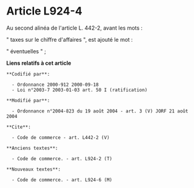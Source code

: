 # Article L924-4

Au second alinéa de l'article L. 442-2, avant les mots : 

" taxes sur le chiffre d'affaires ", est ajouté le mot : 

" éventuelles " ;

**Liens relatifs à cet article**

	**Codifié par**:

	  - Ordonnance 2000-912 2000-09-18
	  - Loi n°2003-7 2003-01-03 art. 50 I (ratification)

	**Modifié par**:

	  - Ordonnance n°2004-823 du 19 août 2004 - art. 3 (V) JORF 21 août 2004

	**Cite**:

	  - Code de commerce - art. L442-2 (V)

	**Anciens textes**:

	  - Code de commerce. - art. L924-2 (T)

	**Nouveaux textes**:

	  - Code de commerce. - art. L924-6 (M)
